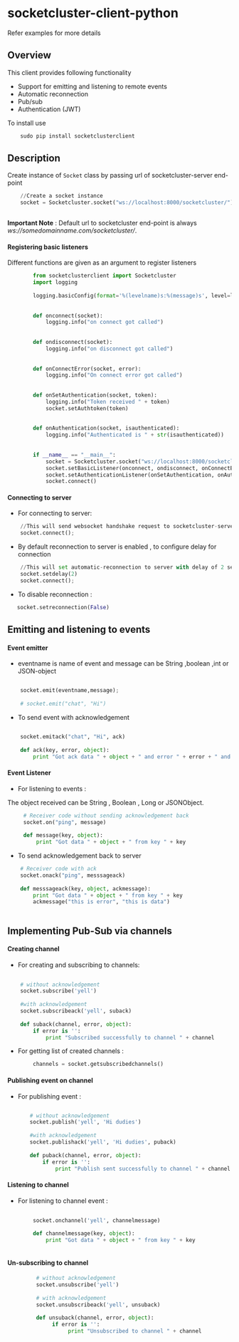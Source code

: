 # socketcluster-client-python
Refer examples for more details
    
Overview
--------
This client provides following functionality

- Support for emitting and listening to remote events
- Automatic reconnection
- Pub/sub
- Authentication (JWT)

To install use
```python
    sudo pip install socketclusterclient
```

Description
-----------
Create instance of `Socket` class by passing url of socketcluster-server end-point 

```python
    //Create a socket instance
    socket = Socketcluster.socket("ws://localhost:8000/socketcluster/") 
    
```
**Important Note** : Default url to socketcluster end-point is always *ws://somedomainname.com/socketcluster/*.

#### Registering basic listeners
 
Different functions are given as an argument to register listeners

```python
        from socketclusterclient import Socketcluster
        import logging
        
        logging.basicConfig(format='%(levelname)s:%(message)s', level=logging.DEBUG)
        
        
        def onconnect(socket):
            logging.info("on connect got called")
        
        
        def ondisconnect(socket):
            logging.info("on disconnect got called")
        
        
        def onConnectError(socket, error):
            logging.info("On connect error got called")
        
        
        def onSetAuthentication(socket, token):
            logging.info("Token received " + token)
            socket.setAuthtoken(token)
        
        
        def onAuthentication(socket, isauthenticated):
            logging.info("Authenticated is " + str(isauthenticated))
            
            
        if __name__ == "__main__":
            socket = Socketcluster.socket("ws://localhost:8000/socketcluster/")
            socket.setBasicListener(onconnect, ondisconnect, onConnectError)
            socket.setAuthenticationListener(onSetAuthentication, onAuthentication)
            socket.connect()
```

#### Connecting to server

- For connecting to server:

```python
    //This will send websocket handshake request to socketcluster-server
    socket.connect();
```

- By default reconnection to server is enabled , to configure delay for connection

```python
    //This will set automatic-reconnection to server with delay of 2 seconds and repeating it for infinitely
    socket.setdelay(2)
    socket.connect();
```

- To disable reconnection :

```python
   socket.setreconnection(False)
```

Emitting and listening to events
--------------------------------
#### Event emitter

- eventname is name of event and message can be String ,boolean ,int or JSON-object

```python

    socket.emit(eventname,message);
        
    # socket.emit("chat", "Hi")
```

- To send event with acknowledgement

```python

    socket.emitack("chat", "Hi", ack)  
        
    def ack(key, error, object):
        print "Got ack data " + object + " and error " + error + " and key is " + key
```

#### Event Listener

- For listening to events :

The object received can be String , Boolean , Long or JSONObject.

```python
     # Receiver code without sending acknowledgement back
     socket.on("ping", message)
     
     def message(key, object):
         print "Got data " + object + " from key " + key
```

- To send acknowledgement back to server

```python
    # Receiver code with ack
    socket.onack("ping", messsageack)
    
    def messsageack(key, object, ackmessage):
        print "Got data " + object + " from key " + key
        ackmessage("this is error", "this is data")
        
```

Implementing Pub-Sub via channels
---------------------------------

#### Creating channel

- For creating and subscribing to channels:

```python
    
    # without acknowledgement
    socket.subscribe('yell')
    
    #with acknowledgement
    socket.subscribeack('yell', suback)
    
    def suback(channel, error, object):
        if error is '':
            print "Subscribed successfully to channel " + channel
```

- For getting list of created channels :
 
```python
        channels = socket.getsubscribedchannels()

``` 





#### Publishing event on channel

- For publishing event :

```python

       # without acknowledgement
       socket.publish('yell', 'Hi dudies')
       
       #with acknowledgement
       socket.publishack('yell', 'Hi dudies', puback)
       
       def puback(channel, error, object):
           if error is '':
               print "Publish sent successfully to channel " + channel
``` 
 
#### Listening to channel

- For listening to channel event :

```python
        
        socket.onchannel('yell', channelmessage)
    
        def channelmessage(key, object):
            print "Got data " + object + " from key " + key
    
``` 
     
#### Un-subscribing to channel

```python
         # without acknowledgement
         socket.unsubscribe('yell')
         
         # with acknowledgement
         socket.unsubscribeack('yell', unsuback) 
         
         def unsuback(channel, error, object):
              if error is '':
                   print "Unsubscribed to channel " + channel 
```
      
